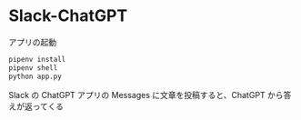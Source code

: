 # Slack-ChatGPT

アプリの起動

```sh
pipenv install
pipenv shell
python app.py
```

Slack の ChatGPT アプリの Messages に文章を投稿すると、ChatGPT から答えが返ってくる
